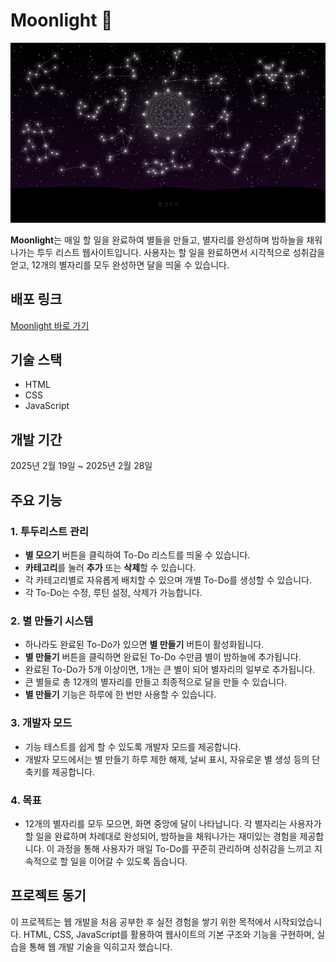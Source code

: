 # Moonlight 🌙

![Moonlight](./images/BannerImage.png)

**Moonlight**는 매일 할 일을 완료하여 별들을 만들고, 별자리를 완성하며 밤하늘을 채워나가는 투두 리스트 웹사이트입니다. 사용자는 할 일을 완료하면서 시각적으로 성취감을 얻고, 12개의 별자리를 모두 완성하면 달을 띄울 수 있습니다.

## 배포 링크
[Moonlight 바로 가기](https://sxunxin.github.io/Moonlight)

## 기술 스택
- HTML
- CSS
- JavaScript

## 개발 기간
2025년 2월 19일 ~ 2025년 2월 28일

## 주요 기능

### 1. 투두리스트 관리
- **별 모으기** 버튼을 클릭하여 To-Do 리스트를 띄울 수 있습니다.
- **카테고리**를 눌러 **추가** 또는 **삭제**할 수 있습니다.
- 각 카테고리별로 자유롭게 배치할 수 있으며 개별 To-Do를 생성할 수 있습니다.
- 각 To-Do는 수정, 루틴 설정, 삭제가 가능합니다.

### 2. 별 만들기 시스템
- 하나라도 완료된 To-Do가 있으면 **별 만들기** 버튼이 활성화됩니다.
- **별 만들기** 버튼을 클릭하면 완료된 To-Do 수만큼 별이 밤하늘에 추가됩니다.
- 완료된 To-Do가 5개 이상이면, 1개는 큰 별이 되어 별자리의 일부로 추가됩니다.
- 큰 별들로 총 12개의 별자리를 만들고 최종적으로 달을 만들 수 있습니다.
- **별 만들기** 기능은 하루에 한 번만 사용할 수 있습니다.

### 3. 개발자 모드
- 기능 테스트를 쉽게 할 수 있도록 개발자 모드를 제공합니다.  
- 개발자 모드에서는 별 만들기 하루 제한 해제, 날씨 표시, 자유로운 별 생성 등의 단축키를 제공합니다.

### 4. 목표
- 12개의 별자리를 모두 모으면, 화면 중앙에 달이 나타납니다. 각 별자리는 사용자가 할 일을 완료하며 차례대로 완성되어, 밤하늘을 채워나가는 재미있는 경험을 제공합니다. 이 과정을 통해 사용자가 매일 To-Do를 꾸준히 관리하며 성취감을 느끼고 지속적으로 할 일을 이어갈 수 있도록 돕습니다.

## 프로젝트 동기 
이 프로젝트는 웹 개발을 처음 공부한 후 실전 경험을 쌓기 위한 목적에서 시작되었습니다. HTML, CSS, JavaScript를 활용하여 웹사이트의 기본 구조와 기능을 구현하며, 실습을 통해 웹 개발 기술을 익히고자 했습니다.

